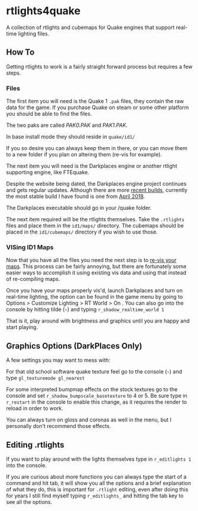 # rtlights4quake
A collection of rtlights and cubemaps for Quake engines that support real-time lighting files.

## How To
Getting rtlights to work is a fairly straight forward process but requires a few steps.

### Files
The first item you will need is the Quake 1 `.pak` files, they contain the raw data for the game. If you purchase Quake on steam or some other platform you should be able to find the files.

The two paks are called *PAK0.PAK* and *PAK1.PAK*.

In base install mode they should reside in `quake/id1/`

If you so desire you can always keep them in there, or you can move them to a new folder if you plan on altering them (re-vis for example).

The next item you will need is the Darkplaces engine or another rtlight supporting engine, like FTEquake.

Despite the website being dated, the Darkplaces engine project continues and gets regular updates. Although there are more [recent builds](https://icculus.org/twilight/darkplaces/files/darkplacesengineautobuild.zip), currently the most stable build I have found is one from [April 2018](https://icculus.org/twilight/darkplaces/files/darkplacesengine20180412beta1.zip).

The Darkplaces executable should go in your /quake folder.

The next item required will be the rtlights themselves. Take the `.rtlights` files and place them in the `id1/maps/` directory. The cubemaps should be placed in the `id1/cubemaps/` directory if you wish to use those.


### VISing ID1 Maps
Now that you have all the files you need the next step is to [re-vis your maps](http://vispatch.sourceforge.net/). This process can be fairly annoying, but there are fortunately some easier ways to accomplish it using existing vis data and using that instead of re-compiling maps.

Once you have your maps properly vis'd, launch Darkplaces and turn on real-time lighting, the option can be found in the game menu by going to Options > Customize Lighting > RT World > On . You can also go into the console by hitting tilde (`~`) and typing `r_shadow_realtime_world 1`

That is it, play around with brightness and graphics until you are happy and start playing.

## Graphics Options (DarkPlaces Only)
A few settings you may want to mess with:

For that old school software quake texture feel go to the console (`~`) and type `gl_texturemode gl_nearest`

For some interpreted bumpmap effects on the stock textures go to the console and set `r_shadow_bumpscale_basetexture` to 4 or 5. Be sure type in `r_restart` in the console to enable this change, as it requires the render to reload in order to work.

You can always turn on gloss and coronas as well in the menu, but I personally don’t recommend those effects.

## Editing .rtlights
If you want to play around with the lights themselves type in `r_editlights 1` into the console.

If you are curious about more functions you can always type the start of a command and hit tab, it will show you all the options and a brief explanation of what they do, this is important for `.rtlight` editing, even after doing this for years I still find myself typing `r_editlights_` and hitting the tab key to see all the options.
